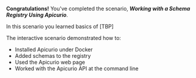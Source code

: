 **Congratulations!** You've completed the scenario, ***Working with a Schema Registry Using Apicurio***.

In this scenario you learned basics of [TBP] 

The interactive scenario demonstrated how to:

* Installed Apicurio under Docker
* Added schemas to the registry
* Used the Apicurio web page
* Worked with the Apicurio API at the command line


